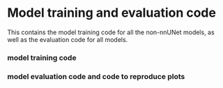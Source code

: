 # Model training and evaluation code

This contains the model training code for all the non-nnUNet models, as well as the evaluation code for all models.

### model training code

### model evaluation code and code to reproduce plots
